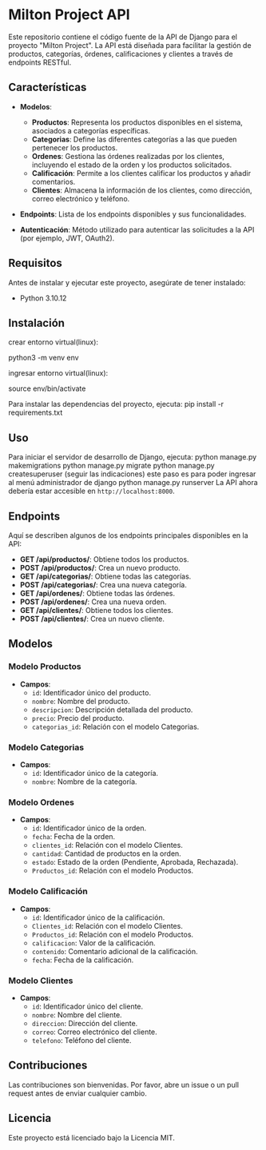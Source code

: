 # Milton Project API

Este repositorio contiene el código fuente de la API de Django para el proyecto "Milton Project". La API está diseñada para facilitar la gestión de 
productos, categorías, órdenes, calificaciones y clientes a través de endpoints RESTful.

## Características

- **Modelos**:
  - **Productos**: Representa los productos disponibles en el sistema, asociados a categorías específicas.
  - **Categorias**: Define las diferentes categorías a las que pueden pertenecer los productos.
  - **Ordenes**: Gestiona las órdenes realizadas por los clientes, incluyendo el estado de la orden y los productos solicitados.
  - **Calificación**: Permite a los clientes calificar los productos y añadir comentarios.
  - **Clientes**: Almacena la información de los clientes, como dirección, correo electrónico y teléfono.

- **Endpoints**: Lista de los endpoints disponibles y sus funcionalidades.
- **Autenticación**: Método utilizado para autenticar las solicitudes a la API (por ejemplo, JWT, OAuth2).

## Requisitos

Antes de instalar y ejecutar este proyecto, asegúrate de tener instalado:

- Python 3.10.12

## Instalación

crear entorno virtual(linux):

python3 -m venv env

ingresar entorno virtual(linux):

source env/bin/activate

Para instalar las dependencias del proyecto, ejecuta:
pip install -r requirements.txt

## Uso

Para iniciar el servidor de desarrollo de Django, ejecuta:
python manage.py makemigrations
python manage.py migrate
python manage.py createsuperuser (seguir las indicaciones) este paso es para poder ingresar al menú administrador de django
python manage.py runserver
La API ahora debería estar accesible en `http://localhost:8000`.

## Endpoints

Aquí se describen algunos de los endpoints principales disponibles en la API:

- **GET /api/productos/**: Obtiene todos los productos.
- **POST /api/productos/**: Crea un nuevo producto.
- **GET /api/categorias/**: Obtiene todas las categorías.
- **POST /api/categorias/**: Crea una nueva categoría.
- **GET /api/ordenes/**: Obtiene todas las órdenes.
- **POST /api/ordenes/**: Crea una nueva orden.
- **GET /api/clientes/**: Obtiene todos los clientes.
- **POST /api/clientes/**: Crea un nuevo cliente.

## Modelos

### Modelo Productos

- **Campos**:
  - `id`: Identificador único del producto.
  - `nombre`: Nombre del producto.
  - `descripcion`: Descripción detallada del producto.
  - `precio`: Precio del producto.
  - `categorias_id`: Relación con el modelo Categorias.

### Modelo Categorias

- **Campos**:
  - `id`: Identificador único de la categoría.
  - `nombre`: Nombre de la categoría.

### Modelo Ordenes

- **Campos**:
  - `id`: Identificador único de la orden.
  - `fecha`: Fecha de la orden.
  - `clientes_id`: Relación con el modelo Clientes.
  - `cantidad`: Cantidad de productos en la orden.
  - `estado`: Estado de la orden (Pendiente, Aprobada, Rechazada).
  - `Productos_id`: Relación con el modelo Productos.

### Modelo Calificación

- **Campos**:
  - `id`: Identificador único de la calificación.
  - `Clientes_id`: Relación con el modelo Clientes.
  - `Productos_id`: Relación con el modelo Productos.
  - `calificacion`: Valor de la calificación.
  - `contenido`: Comentario adicional de la calificación.
  - `fecha`: Fecha de la calificación.

### Modelo Clientes

- **Campos**:
  - `id`: Identificador único del cliente.
  - `nombre`: Nombre del cliente.
  - `direccion`: Dirección del cliente.
  - `correo`: Correo electrónico del cliente.
  - `telefono`: Teléfono del cliente.

## Contribuciones

Las contribuciones son bienvenidas. Por favor, abre un issue o un pull request antes de enviar cualquier cambio.

## Licencia

Este proyecto está licenciado bajo la Licencia MIT.
